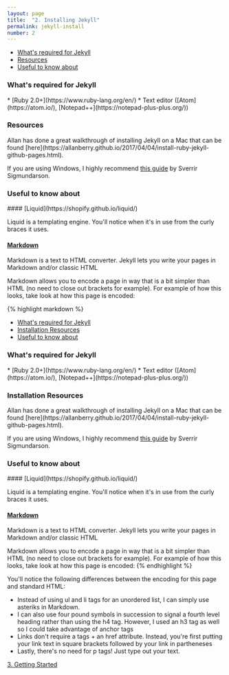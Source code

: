 ```yaml
---
layout: page
title:  "2. Installing Jekyll"
permalink: jekyll-install
number: 2
---
```

* [What's required for Jekyll](#required)
* [Resources](#resources)
* [Useful to know about](#useful-know)

<h3 id="required">What's required for Jekyll</h3>
* [Ruby 2.0+](https://www.ruby-lang.org/en/)
* Text editor ([Atom](https://atom.io/), [Notepad++](https://notepad-plus-plus.org/))

<h3 id="resources">Resources</h3>
Allan has done a great walkthrough of installing Jekyll on a Mac that can be found [here](https://allanberry.github.io/2017/04/04/install-ruby-jekyll-github-pages.html).

If you are using Windows, I highly recommend [this guide](https://labs.sverrirs.com/jekyll/) by Sverrir Sigmundarson.

<h3 id="useful-know">Useful to know about </h3>
#### [Liquid](https://shopify.github.io/liquid/)

Liquid is a templating engine. You'll notice when it's in use from the curly braces it uses.

#### [Markdown](https://daringfireball.net/projects/markdown/basics)
Markdown is a text to HTML converter. Jekyll lets you write your pages in Markdown and/or classic HTML

Markdown allows you to encode a page in way that is a bit simpler than HTML (no need to close out brackets for example). For example of how this looks, take look at how this page is encoded:

{% highlight markdown %}
* [What's required for Jekyll](#required)
* [Installation Resources](#resources)
* [Useful to know about](#useful-know)

<h3 id="required">What's required for Jekyll</h3>
* [Ruby 2.0+](https://www.ruby-lang.org/en/)
* Text editor ([Atom](https://atom.io/), [Notepad++](https://notepad-plus-plus.org/))

<h3 id="resources">Installation Resources</h3>
Allan has done a great walkthrough of installing Jekyll on a Mac that can be found [here](https://allanberry.github.io/2017/04/04/install-ruby-jekyll-github-pages.html).

If you are using Windows, I highly recommend [this guide](https://labs.sverrirs.com/jekyll/) by Sverrir Sigmundarson.

<h3 id="useful-know">Useful to know about </h3>
#### [Liquid](https://shopify.github.io/liquid/)

Liquid is a templating engine. You'll notice when it's in use from the curly braces it uses.

#### [Markdown](https://daringfireball.net/projects/markdown/basics)
Markdown is a text to HTML converter. Jekyll lets you write your pages in Markdown and/or classic HTML

Markdown allows you to encode a page in way that is a bit simpler than HTML (no need to close out brackets for example). For example of how this looks, take look at how this page is encoded:
{% endhighlight %}

You'll notice the following differences between the encoding for this page and standard HTML:
* Instead of using ul and li tags for an unordered list, I can simply use asteriks in Markdown. 
* I can also use four pound symbols in succession to signal a fourth level heading rather than using the h4 tag. However, I used an h3 tag as well so I could take advantage of anchor tags
* Links don't require a tags + an href attribute. Instead, you're first putting your link text in square brackets followed by your link in partheneses
* Lastly, there's no need for p tags! Just type out your text. 

[3. Getting Started](/getting-started)